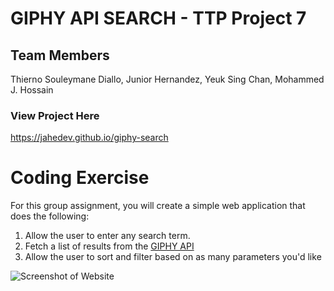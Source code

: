 # GIPHY API SEARCH - TTP Project 7
## Team Members
Thierno Souleymane Diallo, Junior Hernandez, Yeuk Sing Chan, Mohammed J. Hossain

### View Project Here
https://jahedev.github.io/giphy-search


# Coding Exercise

For this group assignment, you will create a simple web application that does the following:

1. Allow the user to enter any search term.
2. Fetch a list of results from the [GIPHY API](https://developers.giphy.com/docs/#technical-documentation)
3. Allow the user to sort and filter based on as many parameters you'd like

![Screenshot of Website](https://i.imgur.com/nX5DpdI.jpg)
